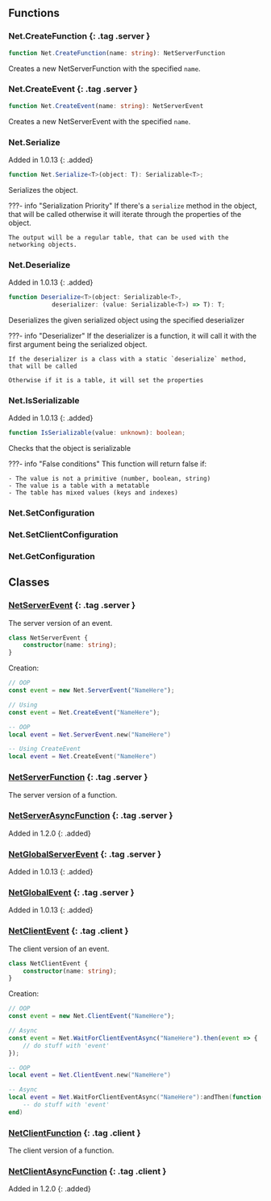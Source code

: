 ## Functions
### Net.CreateFunction {: .tag .server }

```ts
function Net.CreateFunction(name: string): NetServerFunction
```
Creates a new NetServerFunction with the specified `name`.

### Net.CreateEvent {: .tag .server }

```ts
function Net.CreateEvent(name: string): NetServerEvent
```
Creates a new NetServerEvent with the specified `name`.


### Net.Serialize
Added in 1.0.13
{: .added}

```ts
function Net.Serialize<T>(object: T): Serializable<T>;
```
Serializes the object.

???- info "Serialization Priority"
	If there's a `serialize` method in the object, that will be called
	otherwise it will iterate through the properties of the object.

	The output will be a regular table, that can be used with the networking objects.


### Net.Deserialize
Added in 1.0.13
{: .added}

```ts
function Deserialize<T>(object: Serializable<T>, 
			deserializer: (value: Serializable<T>) => T): T;
```
Deserializes the given serialized object using the specified deserializer

???- info "Deserializer"
	If the deserializer is a function, it will call it with the first argument being the serialized object.

	If the deserializer is a class with a static `deserialize` method, that will be called

	Otherwise if it is a table, it will set the properties

### Net.IsSerializable
Added in 1.0.13
{: .added}

```ts
function IsSerializable(value: unknown): boolean;
```
Checks that the object is serializable

???- info "False conditions"
	This function will return false if:
	
	- The value is not a primitive (number, boolean, string)
	- The value is a table with a metatable
	- The table has mixed values (keys and indexes)

### Net.SetConfiguration
### Net.SetClientConfiguration
### Net.GetConfiguration

## Classes

### [NetServerEvent](/rbx-net/class/NetServerEvent) {: .tag .server }
The server version of an event.

```ts
class NetServerEvent {
	constructor(name: string);
}
```

Creation:

```TypeScript tab=
// OOP
const event = new Net.ServerEvent("NameHere");

// Using
const event = Net.CreateEvent("NameHere");
```

```Lua tab=
-- OOP
local event = Net.ServerEvent.new("NameHere")

-- Using CreateEvent
local event = Net.CreateEvent("NameHere")
```

### [NetServerFunction](/rbx-net/class/NetServerFunction) {: .tag .server }
The server version of a function.

### [NetServerAsyncFunction](/rbx-net/class/NetServerAsyncFunction) {: .tag .server }
Added in 1.2.0
{: .added}

### [NetGlobalServerEvent](/rbx-net/class/NetGlobalServerEvent) {: .tag .server }
Added in 1.0.13
{: .added}

### [NetGlobalEvent](/rbx-net/class/NetGlobalEvent) {: .tag .server }
Added in 1.0.13
{: .added}


### [NetClientEvent](/rbx-net/class/NetClientEvent) {: .tag .client }
The client version of an event.

```ts
class NetClientEvent {
	constructor(name: string);
}
```

Creation:

```TypeScript tab=
// OOP
const event = new Net.ClientEvent("NameHere");

// Async
const event = Net.WaitForClientEventAsync("NameHere").then(event => {
	// do stuff with 'event'
});
```

```Lua tab=
-- OOP
local event = Net.ClientEvent.new("NameHere")

-- Async
local event = Net.WaitForClientEventAsync("NameHere"):andThen(function(event)
	-- do stuff with 'event'
end)
```

### [NetClientFunction](/rbx-net/class/NetClientFunction) {: .tag .client }
The client version of a function.

### [NetClientAsyncFunction](/rbx-net/class/NetClientAsyncFunction) {: .tag .client }
Added in 1.2.0
{: .added}